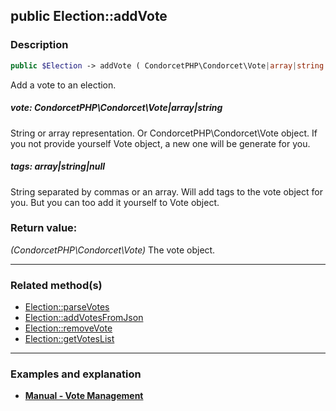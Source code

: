 ## public Election::addVote

### Description    

```php
public $Election -> addVote ( CondorcetPHP\Condorcet\Vote|array|string vote [, array|string|null tags = null] ) : CondorcetPHP\Condorcet\Vote
```

Add a vote to an election.
    

##### **vote:** *CondorcetPHP\Condorcet\Vote|array|string*   
String or array representation. Or CondorcetPHP\Condorcet\Vote object. If you not provide yourself Vote object, a new one will be generate for you.     


##### **tags:** *array|string|null*   
String separated by commas or an array. Will add tags to the vote object for you. But you can too add it yourself to Vote object.    


### Return value:   

*(CondorcetPHP\Condorcet\Vote)* The vote object.


---------------------------------------

### Related method(s)      

* [Election::parseVotes](../Election%20Class/public%20Election--parseVotes.md)    
* [Election::addVotesFromJson](../Election%20Class/public%20Election--addVotesFromJson.md)    
* [Election::removeVote](../Election%20Class/public%20Election--removeVote.md)    
* [Election::getVotesList](../Election%20Class/public%20Election--getVotesList.md)    

---------------------------------------

### Examples and explanation

* **[Manual - Vote Management](https://github.com/julien-boudry/Condorcet/wiki/II-%23-B.-Vote-management-%23-1.-Add-Vote)**    

